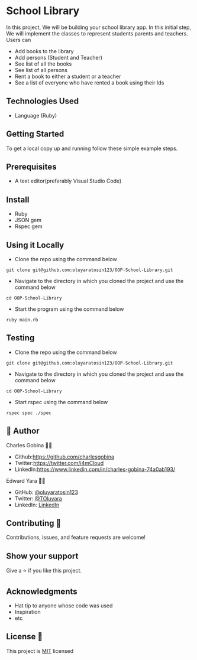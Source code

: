 # School Library
In this project, We will be building your school library app. In this initial step, We will implement the classes to represent students parents and teachers. Users can

* Add books to the library
* Add persons (Student and Teacher)
* See list of all the books
* See list of all persons
* Rent a book to either a student or a teacher
* See a list of everyone who have rented a book using their Ids

## Technologies Used

* Language (Ruby)

## Getting Started

To get a local copy up and running follow these simple example steps.

## Prerequisites
* A text editor(preferably Visual Studio Code)

## Install
* Ruby
* JSON gem
* Rspec gem

## Using it Locally

* Clone the repo using the command below

```
git clone git@github.com:oluyaratosin123/OOP-School-Library.git
```

* Navigate to the directory in which you cloned the project and use the command below

```
cd OOP-School-Library
```

* Start the program using the command below
```
ruby main.rb
```

## Testing

* Clone the repo using the command below

```
git clone git@github.com:oluyaratosin123/OOP-School-Library.git
```

* Navigate to the directory in which you cloned the project and use the command below

```
cd OOP-School-Library
```

* Start rspec using the command below
```
rspec spec ./spec
```

## 👤 Author 
Charles Gobina :student: 
* Github:https://github.com/charlesgobina 
* Twitter:https://twitter.com/i4mCloud
* LinkedIn:https://www.linkedin.com/in/charles-gobina-74a0ab193/

Edward Yara :student: 
- GitHub: [@oluyaratosin123](https://github.com/oluyaratosin123)
- Twitter: [@TOluyara](https://twitter.com/TOluyara)
- LinkedIn: [LinkedIn](https://www.linkedin.com/in/edward-oluyara/)

## Contributing :handshake:
Contributions, issues, and feature requests are welcome!

## Show your support
Give a 	:star: if you like this project.

## Acknowledgments
* Hat tip to anyone whose code was used
* Inspiration
* etc

## License :memo:
This project is [MIT](https://github.com/microverseinc/readme-template/blob/master/MIT.md) licensed
